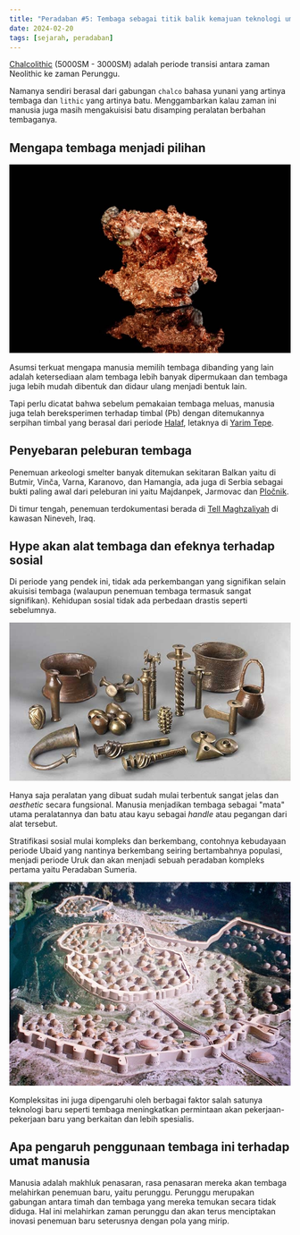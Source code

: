 ```yaml
---
title: "Peradaban #5: Tembaga sebagai titik balik kemajuan teknologi umat manusia"
date: 2024-02-20
tags: [sejarah, peradaban]
---
```


[Chalcolithic](https://en.wikipedia.org/wiki/Chalcolithic) (5000SM - 3000SM) adalah periode transisi antara zaman Neolithic ke zaman Perunggu.

Namanya sendiri berasal dari gabungan `chalco` bahasa yunani yang artinya tembaga dan `lithic` yang artinya batu. Menggambarkan kalau zaman ini manusia juga masih mengakuisisi batu disamping peralatan berbahan tembaganya.

## Mengapa tembaga menjadi pilihan

![chalcolithic](img/img03.jpg "Tembaga (Cu)")

Asumsi terkuat mengapa manusia memilih tembaga dibanding yang lain adalah ketersediaan alam tembaga lebih banyak dipermukaan dan tembaga juga lebih mudah dibentuk dan didaur ulang menjadi bentuk lain.

Tapi perlu dicatat bahwa sebelum pemakaian tembaga meluas, manusia juga telah bereksperimen terhadap timbal (Pb) dengan ditemukannya serpihan timbal yang berasal dari periode [Halaf](https://en.wikipedia.org/wiki/Halaf_culture), letaknya di [Yarim Tepe](https://en.wikipedia.org/wiki/Yarim_Tepe).

## Penyebaran peleburan tembaga

Penemuan arkeologi smelter banyak ditemukan sekitaran Balkan yaitu di Butmir, Vinča, Varna, Karanovo, dan Hamangia, ada juga di Serbia sebagai bukti paling awal dari peleburan ini yaitu Majdanpek, Jarmovac dan [Pločnik](https://en.wikipedia.org/wiki/Plo%C4%8Dnik_(archaeological_site)).

Di timur tengah, penemuan terdokumentasi berada di [Tell Maghzaliyah](https://en.wikipedia.org/wiki/Tell_Maghzaliyah) di kawasan Nineveh, Iraq.

## Hype akan alat tembaga dan efeknya terhadap sosial

Di periode yang pendek ini, tidak ada perkembangan yang signifikan selain akuisisi tembaga (walaupun penemuan tembaga termasuk sangat signifikan). Kehidupan sosial tidak ada perbedaan drastis seperti sebelumnya.

![tembaga](img/img02.jpg "Peralatan Tembaga")

Hanya saja peralatan yang dibuat sudah mulai terbentuk sangat jelas dan *aesthetic* secara fungsional. Manusia menjadikan tembaga sebagai "mata" utama peralatannya dan batu atau kayu sebagai *handle* atau pegangan dari alat tersebut.

Stratifikasi sosial mulai kompleks dan berkembang, contohnya kebudayaan periode Ubaid yang nantinya berkembang seiring bertambahnya populasi, menjadi periode Uruk dan akan menjadi sebuah peradaban kompleks pertama yaitu Peradaban Sumeria.

![chalcolithiccivs](img/img01.jpg "Ilustrasi pemukiman chalcolithic")

Kompleksitas ini juga dipengaruhi oleh berbagai faktor salah satunya teknologi baru seperti tembaga meningkatkan permintaan akan pekerjaan-pekerjaan baru yang berkaitan dan lebih spesialis.

## Apa pengaruh penggunaan tembaga ini terhadap umat manusia

Manusia adalah makhluk penasaran, rasa penasaran mereka akan tembaga melahirkan penemuan baru, yaitu perunggu. Perunggu merupakan gabungan antara timah dan tembaga yang mereka temukan secara tidak diduga. Hal ini melahirkan zaman perunggu dan akan terus menciptakan inovasi penemuan baru seterusnya dengan pola yang mirip.
